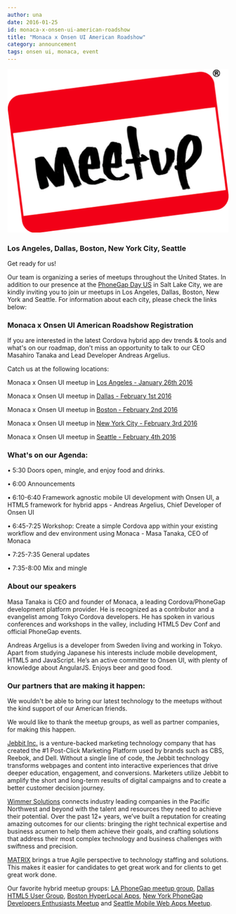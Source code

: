 ```yaml
---
author: una
date: 2016-01-25
id: monaca-x-onsen-ui-american-roadshow
title: "Monaca x Onsen UI American Roadshow"
category: announcement
tags: onsen ui, monaca, event
---
```


![Monaca x Onsen UI US Roadshow 2016](/blog/content/images/2016/Jan/meetup.png)

<!-- more -->

### Los Angeles, Dallas, Boston, New York City, Seattle
Get ready for us!

Our team is organizing a series of meetups throughout the United States. In addition to our presence at the [PhoneGap Day US](http://pgday.phonegap.com/us2016/) in Salt Lake City, we are kindly inviting you to join ur meetups in Los Angeles, Dallas, Boston, New York and Seattle. For information about each city, please check the links below:


### Monaca x Onsen UI American Roadshow Registration

If you are interested in the latest Cordova hybrid app dev trends & tools and what's on our roadmap, don't miss an opportunity to talk to our CEO Masahiro Tanaka and Lead Developer Andreas Argelius.

Catch us at the following locations:


Monaca x Onsen UI meetup in [Los Angeles - January 26th 2016](http://www.meetup.com/laphonegap/events/227565380/)

Monaca x Onsen UI meetup in [Dallas - February 1st 2016](http://www.meetup.com/HTML5-User-Group/events/228237648/)

Monaca x Onsen UI meetup in [Boston - February 2nd 2016](http://www.meetup.com/HyperLocal-Apps-Boston/events/228080410/)

Monaca x Onsen UI meetup in [New York City - February 3rd 2016](http://www.meetup.com/The-New-York-Phone-Gap-Devlopers-Enthusiasts-Meetup/events/227565403/)

Monaca x Onsen UI meetup in [Seattle - February 4th 2016](http://www.meetup.com/SeattleMobileWebApps/events/227564813/)


### What's on our Agenda:

• 5:30 Doors open, mingle, and enjoy food and drinks.

• 6:00 Announcements

• 6:10-6:40 Framework agnostic mobile UI development with Onsen UI, a HTML5 framework for hybrid apps - Andreas Argelius, Chief Developer of Onsen UI

• 6:45-7:25 Workshop: Create a simple Cordova app within your existing workflow and dev environment using Monaca - Masa Tanaka, CEO of Monaca

• 7:25-7:35 General updates

• 7:35-8:00 Mix and mingle


### About our speakers

Masa Tanaka is CEO and founder of Monaca, a leading Cordova/PhoneGap development platform provider. He is recognized as a contributor and a evangelist among Tokyo Cordova developers. He has spoken in various conferences and workshops in the valley, including HTML5 Dev Conf and official PhoneGap events.

Andreas Argelius is a developer from Sweden living and working in Tokyo. Apart from studying Japanese his interests include mobile development, HTML5 and JavaScript. He’s an active committer to Onsen UI, with plenty of knowledge about AngularJS. Enjoys beer and good food.

### Our partners that are making it happen:

We wouldn't be able to bring our latest technology to the meetups without the kind support of our American friends.

We would like to thank the meetup groups, as well as partner companies, for making this happen.

[Jebbit Inc.](https://www.jebbit.com/) is a venture-backed marketing technology company that has created the #1 Post-Click Marketing Platform used by brands such as CBS, Reebok, and Dell. Without a single line of code, the Jebbit technology transforms webpages and content into interactive experiences that drive deeper education, engagement, and conversions. Marketers utilize Jebbit to amplify the short and long-term results of digital campaigns and to create a better customer decision journey.

[Wimmer Solutions](http://wimmersolutions.com/) connects industry leading companies in the Pacific Northwest and beyond with the talent and resources they need to achieve their potential. Over the past 12+ years, we’ve built a reputation for creating amazing outcomes for our clients: bringing the right technical expertise and business acumen to help them achieve their goals, and crafting solutions that address their most complex technology and business challenges with swiftness and precision.

[MATRIX](http://www.matrixres.com/about/overview/) brings a true Agile perspective to technology staffing and solutions. This makes it easier for candidates to get great work and for clients to get great work done.

Our favorite hybrid meetup groups:
[LA PhoneGap meetup group](http://www.meetup.com/laphonegap/), [Dallas HTML5 User Group](http://www.meetup.com/HTML5-User-Group/), [Boston HyperLocal Apps](http://www.meetup.com/HyperLocal-Apps-Boston/), [New York PhoneGap Developers Enthusiasts Meetup](http://www.meetup.com/The-New-York-Phone-Gap-Devlopers-Enthusiasts-Meetup/) and [Seattle Mobile Web Apps Meetup](http://www.meetup.com/SeattleMobileWebApps/events/227564813/).
